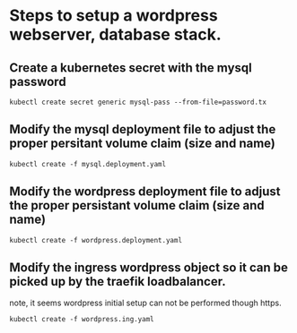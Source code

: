 # Steps to setup a wordpress webserver, database stack.

## Create a kubernetes secret with the mysql password
```
kubectl create secret generic mysql-pass --from-file=password.tx
```

## Modify the mysql deployment file to adjust the proper persitant volume claim (size and name)
```
kubectl create -f mysql.deployment.yaml
```

## Modify the wordpress deployment file to adjust the proper persistant volume claim (size and name)
```
kubectl create -f wordpress.deployment.yaml
```

## Modify the ingress wordpress object so it can be picked up by the traefik loadbalancer.
note, it seems wordpress initial setup can not be performed though https.
```
kubectl create -f wordpress.ing.yaml
```
